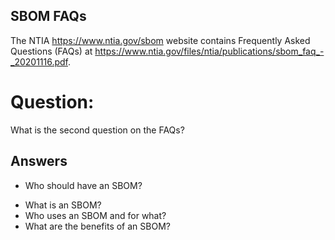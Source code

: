 ## SBOM FAQs
The NTIA https://www.ntia.gov/sbom website
contains Frequently Asked Questions (FAQs) at
https://www.ntia.gov/files/ntia/publications/sbom_faq_-_20201116.pdf.

# Question:
What is the second question on the FAQs?

## Answers
* Who should have an SBOM?
- What is an SBOM?
- Who uses an SBOM and for what?
- What are the benefits of an SBOM?

